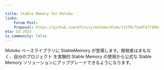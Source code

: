 ```yaml
---

title: Stable Memory for Motoko
links:
    Forum Post:
    Proposal: https://github.com/dfinity/motoko/blob/113f9c72edf4ff36bcc6dacc892fdb2f454ac81d/design/StableRegions-20230209.md
eta: Q3 2023
is_community: false
---
```

Motoko ベースライブラリに StableMemory が登場します。開発者はまもなく、自分のプロジェクト
を実験的 Stable Memory の使用から公式な Stable Memory ソリューションにアップグレードできるようになります。

<!---

StableMemory is coming to the Motoko Base Library. Developers will soon be able to upgrade their projects
from the use of Experimental Stable Memory to an official Stable Memory solution. 

-->
